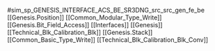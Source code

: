 #sim_sp_GENESIS_INTERFACE_ACS_BE_SR3DNG_src_src_gen_fe_be
[[Genesis.Position]]
[[Common_Modular_Type_Write]]
[[Genesis.Bit_Field_Access]]
[[Interfaces]]
[[Genesis]]
[[Technical_Blk_Calibration_Blk]]
[[Genesis.Stack]]
[[Common_Basic_Type_Write]]
[[Technical_Blk_Calibration_Blk_Conv]]
